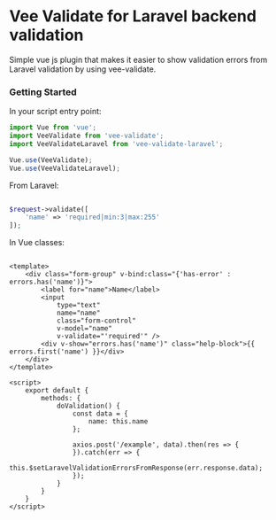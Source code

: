 # Vee Validate for Laravel backend validation
Simple vue js plugin that makes it easier to show validation errors from Laravel validation by using vee-validate.

### Getting Started

In your script entry point:

```javascript
import Vue from 'vue';
import VeeValidate from 'vee-validate';
import VeeValidateLaravel from 'vee-validate-laravel';

Vue.use(VeeValidate);
Vue.use(VeeValidateLaravel);

```

From Laravel:

```php

$request->validate([
    'name' => 'required|min:3|max:255'
]);


```


In Vue classes:


```vue

<template>
    <div class="form-group" v-bind:class="{'has-error' : errors.has('name')}">
        <label for="name">Name</label>
        <input 
            type="text" 
            name="name"
            class="form-control"
            v-model="name"
            v-validate="'required'" />
        <div v-show="errors.has('name')" class="help-block">{{ errors.first('name') }}</div>
    </div>
</template>

<script>
    export default {
        methods: {
            doValidation() {
                const data = {
                    name: this.name
                };
            
                axios.post('/example', data).then(res => {
                }).catch(err => {
                    this.$setLaravelValidationErrorsFromResponse(err.response.data);
                });
            }
        }
    }
</script>

```

